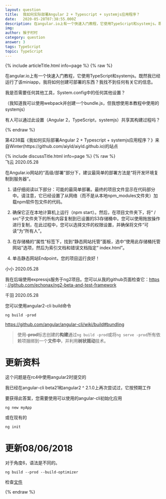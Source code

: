 ```yaml
---
layout: question
title:  我如何实际部署Angular 2 + Typescript + systemjs应用程序？
date:   2020-05-28T07:38:55.000Z
description: 在angular.io上有一个快速入门教程，它使用TypeScript和systemjs。既然我已经运行了该miniapp，我将如何创建可部署的东西？我找不到任何有关它...
img: 
author: 猴子村村
category: question
answer: 3
tags: TypeScript
topic: TypeScript
---
```

<div class="article-root">
  <div class="article">
    {% include articleTitle.html info=page %}
    {% raw %}
    <div class="article-content"><p><font style="vertical-align: inherit;"><font style="vertical-align: inherit;">在angular.io上有一个快速入门教程，它使用TypeScript和systemjs。</font><font style="vertical-align: inherit;">既然我已经运行了该miniapp，我将如何创建可部署的东西？</font><font style="vertical-align: inherit;">我找不到任何有关它的信息。</font></font></p>

<p><font style="vertical-align: inherit;"><font style="vertical-align: inherit;">我是否需要任何其他工具，System.config中的任何其他设置？</font></font></p>

<p><font style="vertical-align: inherit;"><font style="vertical-align: inherit;">（我知道我可以使用webpack并创建一个bundle.js，但我想使用本教程中使用的systemjs）</font></font></p>

<p><font style="vertical-align: inherit;"><font style="vertical-align: inherit;">有人可以通过此设置（Angular 2，TypeScript，systemjs）共享其构建过程吗？</font></font></p></div>
    {% endraw %}
  </div>
  <p class="winter_mark">第4238篇《我如何实际部署Angular 2 + Typescript + systemjs应用程序？》来自Winter(https://github.com/aiyld/aiyld.github.io)的站点</p>
  <div class="discuss-wrapper">
    {% include discussTitle.html info=page %}
    {% raw %}
    <div class="discuss-list">
    <div class="discuss-item">
        <div class="discuss-parent">
          <div class="discuss-meta">
            <span class="discuss-user">飞云</span>
            <span class="discuss-time">2020.05.28</span>
          </div>
          <div class="discuss-comment"><p><font style="vertical-align: inherit;"><font style="vertical-align: inherit;">在Angular.io网站的“高级/部署”部分下，建议最简单的部署方法是“将开发环境复制到服务器”。</font></font></p>

<ol>
<li><p><font style="vertical-align: inherit;"><font style="vertical-align: inherit;">请仔细阅读以下部分：可能的最简单部署。</font><font style="vertical-align: inherit;">最终的项目文件显示在代码部分中。</font><font style="vertical-align: inherit;">请注意，它已经设置了从网络（而不是从本地npm_modules文件夹）加载npm软件包文件的代码。</font></font></p></li>
<li><p><font style="vertical-align: inherit;"><font style="vertical-align: inherit;">确保它正在本地计算机上运行（npm start）。</font><font style="vertical-align: inherit;">然后，在项目文件夹下，将“ / src”子文件夹下的所有内容复制到已设置的S3存储桶中。</font><font style="vertical-align: inherit;">您可以使用拖放操作进行复制，在此过程中，您可以选择文件的权限设置，并确保将文件“可读”为“所有人”。</font></font></p></li>
<li><p><font style="vertical-align: inherit;"><font style="vertical-align: inherit;">在存储桶的“属性”标签下，找到“静态网站托管”面板，选中“使用此存储桶托管网站”选项，然后为索引文档和错误文档指定“ index.html”。</font></font></p></li>
<li><p><font style="vertical-align: inherit;"><font style="vertical-align: inherit;">单击静态网站Endpoint，您的项目运行良好！</font></font></p></li>
</ol></div>
        </div></div><div class="discuss-item">
        <div class="discuss-parent">
          <div class="discuss-meta">
            <span class="discuss-user">小小</span>
            <span class="discuss-time">2020.05.28</span>
          </div>
          <div class="discuss-comment"><p><font style="vertical-align: inherit;"><font style="vertical-align: inherit;">我在后端使用expressjs服务于ng2项目。</font><font style="vertical-align: inherit;">您可以从我的github页面检查它：</font><a href="https://github.com/echonax/ng2-beta-and-test-framework" rel="nofollow"><font style="vertical-align: inherit;">https</font></a><font style="vertical-align: inherit;"> :
 </font></font><a href="https://github.com/echonax/ng2-beta-and-test-framework" rel="nofollow"><font style="vertical-align: inherit;"><font style="vertical-align: inherit;">//github.com/echonax/ng2-beta-and-test-framework</font></font></a></p></div>
        </div></div><div class="discuss-item">
        <div class="discuss-parent">
          <div class="discuss-meta">
            <span class="discuss-user">千羽</span>
            <span class="discuss-time">2020.05.28</span>
          </div>
          <div class="discuss-comment"><p><font style="vertical-align: inherit;"><font style="vertical-align: inherit;">您可以使用angular2-cli build命令 </font></font></p>

<pre class="lang-js prettyprint prettyprinted" style=""><code><span class="pln">ng build </span><span class="pun">-</span><span class="pln">prod</span></code></pre>

<p><a href="https://github.com/angular/angular-cli/wiki/build#bundling" rel="nofollow noreferrer"><font style="vertical-align: inherit;"><font style="vertical-align: inherit;">https://github.com/angular/angular-cli/wiki/build#bundling</font></font></a></p>

<blockquote>
  <p><font style="vertical-align: inherit;"><font style="vertical-align: inherit;">使用</font></font><strong><font style="vertical-align: inherit;"><font style="vertical-align: inherit;">-prod</font></font></strong><font style="vertical-align: inherit;"><font style="vertical-align: inherit;">标志</font><font style="vertical-align: inherit;">创建的</font><strong><font style="vertical-align: inherit;">构建</font></strong><font style="vertical-align: inherit;">通过</font></font><code>ng build -prod</code><font style="vertical-align: inherit;"><font style="vertical-align: inherit;">或将</font></font><code>ng serve -prod</code><font style="vertical-align: inherit;"><font style="vertical-align: inherit;">所有依赖项捆绑到一个</font></font><strong><font style="vertical-align: inherit;"><font style="vertical-align: inherit;">文件中</font></font></strong><font style="vertical-align: inherit;"><font style="vertical-align: inherit;">，并利用</font></font><strong><font style="vertical-align: inherit;"><font style="vertical-align: inherit;">树状摇动</font></font></strong><font style="vertical-align: inherit;"><font style="vertical-align: inherit;">技术。</font></font></p>
</blockquote>

<h1><font style="vertical-align: inherit;"><font style="vertical-align: inherit;">更新资料</font></font></h1>

<p><font style="vertical-align: inherit;"><font style="vertical-align: inherit;">这个问题是在rc4中使用angular2时提交的</font></font></p>

<p><font style="vertical-align: inherit;"><font style="vertical-align: inherit;">我已经在angular-cli beta21和angular2 ^ 2.1.0上再次尝试过，它按预期工作</font></font></p>

<p><font style="vertical-align: inherit;"><font style="vertical-align: inherit;">要获得此答案，您需要使用可以使用的angular-cli初始化应用 </font></font></p>

<pre class="lang-js prettyprint prettyprinted" style=""><code><span class="pln">ng </span><span class="kwd">new</span><span class="pln"> myApp</span></code></pre>

<p><font style="vertical-align: inherit;"><font style="vertical-align: inherit;">或在现有的 </font></font></p>

<pre class="lang-js prettyprint prettyprinted" style=""><code><span class="pln">ng init</span></code></pre>

<h1><font style="vertical-align: inherit;"><font style="vertical-align: inherit;">更新08/06/2018</font></font></h1>

<p><font style="vertical-align: inherit;"><font style="vertical-align: inherit;">对于角度6，语法是不同的。</font></font></p>

<pre class="lang-js prettyprint prettyprinted" style=""><code><span class="pln">ng build </span><span class="pun">--</span><span class="pln">prod </span><span class="pun">--</span><span class="pln">build</span><span class="pun">-</span><span class="pln">optimizer</span></code></pre>

<p><font style="vertical-align: inherit;"><font style="vertical-align: inherit;">检查</font></font><a href="https://angular.io/guide/deployment#build-with---prod" rel="nofollow noreferrer"><font style="vertical-align: inherit;"><font style="vertical-align: inherit;">文件</font></font></a> </p></div>
        </div></div>
    </div>
    {% endraw %}
  </div>
<div>
